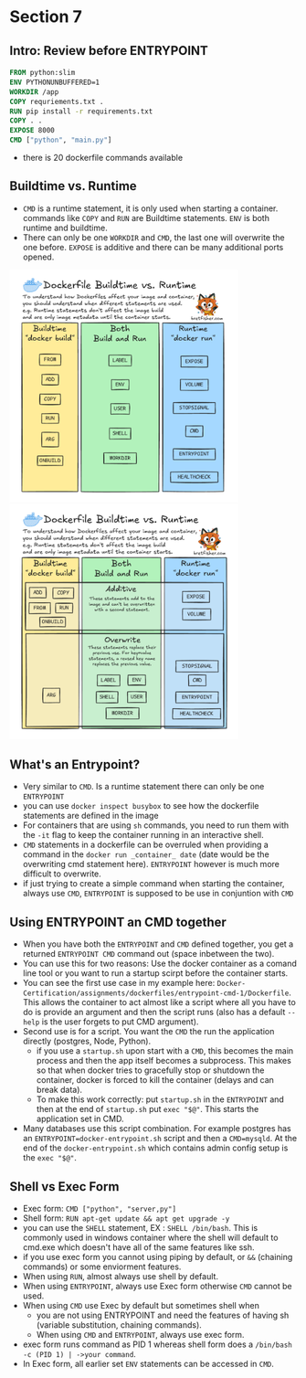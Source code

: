 # Section 7

## Intro: Review before ENTRYPOINT
```Dockerfile
FROM python:slim
ENV PYTHONUNBUFFERED=1
WORKDIR /app
COPY requriements.txt .
RUN pip install -r requirements.txt
COPY . .
EXPOSE 8000
CMD ["python", "main.py"]
```
- there is 20 dockerfile commands available

## Buildtime vs. Runtime
- `CMD` is a runtime statement, it is only used when starting a container. commands like `COPY` and `RUN` are Buildtime statements. `ENV` is both runtime and buildtime.
- There can only be one `WORKDIR` and `CMD`, the last one will overwrite the one before. `EXPOSE` is additive and there can be many additional ports opened.

<img src="attachments/runtime-vs-buildtime-1.png" alt="Page 1" width="400" style="margin-right:10px;">
<img src="attachments/runtime-vs-buildtime-2.png" alt="Page 2" width="400">

## What's an Entrypoint?
- Very similar to `CMD`. Is a runtime statement there can only be one `ENTRYPOINT`
- you can use `docker inspect busybox` to see how the dockerfile statements are defined in the image
- For containers that are using `sh` commands, you need to run them with the `-it` flag to keep the container running in an interactive shell.
- `CMD` statements in a dockerfile can be overruled when providing a command in the `docker run _container_ date` (date would be the overwriting cmd statement here). `ENTRYPOINT` however is much more difficult to overwrite.
- if just trying to create a simple command when starting the container, always use `CMD`, `ENTRYPOINT` is supposed to be use in conjuntion with `CMD` 

## Using ENTRYPOINT an CMD together
- When you have both the `ENTRYPOINT` and `CMD` defined together, you get a returned `ENTRYPOINT CMD` command out (space inbetween the two).
- You can use this for two reasons: Use the docker container as a comand line tool or you want to run a startup scirpt before the container starts.
- You can see the first use case in my example here: `Docker-Certification/assignments/dockerfiles/entrypoint-cmd-1/Dockerfile`. This allows the container to act almost like a script where all you have to do is provide an argument and then the script runs (also has a default `--help` is the user forgets to put CMD argument).
- Second use is for a script. You want the `CMD` the run the application directly (postgres, Node, Python). 
    - if you use a `startup.sh` upon start with a `CMD`, this becomes the main process and then the app itself becomes a subprocess. This makes so that when docker tries to gracefully stop or shutdown the container, docker is forced to kill the container (delays and can break data).
    - To make this work correctly: put `startup.sh` in the `ENTRYPOINT` and then at the end of `startup.sh` put `exec "$@"`. This starts the application set in CMD.
- Many databases use this script combination. For example postgres has an `ENTRYPOINT=docker-entrypoint.sh` script and then a `CMD=mysqld`. At the end of the `docker-entrypoint.sh` which contains admin config setup is the `exec "$@"`. 

## Shell vs Exec Form
- Exec form: `CMD ["python", "server,py"]`
- Shell form: `RUN apt-get update && apt get upgrade -y`
- you can use the `SHELL` statement, EX : `SHELL /bin/bash`. This is commonly used in windows container where the shell will default to cmd.exe which doesn't have all of the same features like ssh.
- if you use exec form you cannot using piping by default, or `&&` (chaining commands) or some enviorment features.
- When using `RUN`, almost always use shell by default.
- When using `ENTRYPOINT`, always use Exec form otherwise `CMD` cannot be used.
- When using `CMD` use Exec by default but sometimes shell when
    - you are not using ENTRYPOINT and need the features of having sh (variable substitution, chaining commands).
    - When using `CMD` and `ENTRYPOINT`, always use exec form.
- exec form runs command as PID 1 whereas shell form does a `/bin/bash -c (PID 1) | ->your command`.
- In Exec form, all earlier set `ENV` statements can be accessed in `CMD`.


